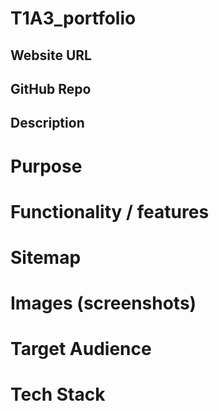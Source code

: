 # T1A3_portfolio

## Website URL

## GitHub Repo

## Description

# Purpose

# Functionality / features

# Sitemap

# Images (screenshots)

# Target Audience

# Tech Stack
